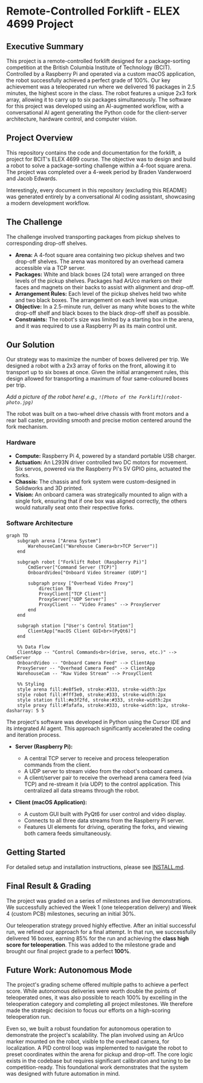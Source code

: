 # Remote-Controlled Forklift - ELEX 4699 Project

## Executive Summary

This project is a remote-controlled forklift designed for a package-sorting competition at the British Columbia Institute of Technology (BCIT). Controlled by a Raspberry Pi and operated via a custom macOS application, the robot successfully achieved a perfect grade of 100%. Our key achievement was a teleoperated run where we delivered 16 packages in 2.5 minutes, the highest score in the class. The robot features a unique 2x3 fork array, allowing it to carry up to six packages simultaneously. The software for this project was developed using an AI-augmented workflow, with a conversational AI agent generating the Python code for the client-server architecture, hardware control, and computer vision.

## Project Overview

This repository contains the code and documentation for the forklift, a project for BCIT's ELEX 4699 course. The objective was to design and build a robot to solve a package-sorting challenge within a 4-foot square arena. The project was completed over a 4-week period by Braden Vanderwoerd and Jacob Edwards.

Interestingly, every document in this repository (excluding this README) was generated entirely by a conversational AI coding assistant, showcasing a modern development workflow.

## The Challenge

The challenge involved transporting packages from pickup shelves to corresponding drop-off shelves.

*   **Arena:** A 4-foot square area containing two pickup shelves and two drop-off shelves. The arena was monitored by an overhead camera accessible via a TCP server.
*   **Packages:** White and black boxes (24 total) were arranged on three levels of the pickup shelves. Packages had ArUco markers on their faces and magnets on their backs to assist with alignment and drop-off.
*   **Arrangement Rules:** Each level of the pickup shelves held two white and two black boxes. The arrangement on each level was unique.
*   **Objective:** In a 2.5-minute run, deliver as many white boxes to the white drop-off shelf and black boxes to the black drop-off shelf as possible.
*   **Constraints:** The robot's size was limited by a starting box in the arena, and it was required to use a Raspberry Pi as its main control unit.

## Our Solution

Our strategy was to maximize the number of boxes delivered per trip. We designed a robot with a 2x3 array of forks on the front, allowing it to transport up to six boxes at once. Given the initial arrangement rules, this design allowed for transporting a maximum of four same-coloured boxes per trip.

_Add a picture of the robot here! e.g., `![Photo of the Forklift](robot-photo.jpg)`_

The robot was built on a two-wheel drive chassis with front motors and a rear ball caster, providing smooth and precise motion centered around the fork mechanism.

### Hardware

*   **Compute:** Raspberry Pi 4, powered by a standard portable USB charger.
*   **Actuation:** An L293N driver controlled two DC motors for movement. Six servos, powered via the Raspberry Pi's 5V GPIO pins, actuated the forks.
*   **Chassis:** The chassis and fork system were custom-designed in Solidworks and 3D printed.
*   **Vision:** An onboard camera was strategically mounted to align with a single fork, ensuring that if one box was aligned correctly, the others would naturally seat onto their respective forks.

### Software Architecture

```mermaid
graph TD
    subgraph arena ["Arena System"]
        WarehouseCam[("Warehouse Camera<br>TCP Server")]
    end

    subgraph robot ["Forklift Robot (Raspberry Pi)"]
        CmdServer["Command Server (TCP)"]
        OnboardVideo["Onboard Video Streamer (UDP)"]
        
        subgraph proxy ["Overhead Video Proxy"]
            direction TB
            ProxyClient["TCP Client"]
            ProxyServer["UDP Server"]
            ProxyClient -- "Video Frames" --> ProxyServer
        end
    end

    subgraph station ["User's Control Station"]
        ClientApp["macOS Client GUI<br>(PyQt6)"]
    end

    %% Data Flow
    ClientApp -- "Control Commands<br>(drive, servo, etc.)" --> CmdServer
    OnboardVideo -- "Onboard Camera Feed" --> ClientApp
    ProxyServer -- "Overhead Camera Feed" --> ClientApp
    WarehouseCam -- "Raw Video Stream" --> ProxyClient

    %% Styling
    style arena fill:#e8f5e9, stroke:#333, stroke-width:2px
    style robot fill:#fff3e0, stroke:#333, stroke-width:2px
    style station fill:#e3f2fd, stroke:#333, stroke-width:2px
    style proxy fill:#fafafa, stroke:#333, stroke-width:1px, stroke-dasharray: 5 5
```

The project's software was developed in Python using the Cursor IDE and its integrated AI agent. This approach significantly accelerated the coding and iteration process.

*   **Server (Raspberry Pi):**
    *   A central TCP server to receive and process teleoperation commands from the client.
    *   A UDP server to stream video from the robot's onboard camera.
    *   A client/server pair to receive the overhead arena camera feed (via TCP) and re-stream it (via UDP) to the control application. This centralized all data streams through the robot.

*   **Client (macOS Application):**
    *   A custom GUI built with PyQt6 for user control and video display.
    *   Connects to all three data streams from the Raspberry Pi server.
    *   Features UI elements for driving, operating the forks, and viewing both camera feeds simultaneously.

## Getting Started

For detailed setup and installation instructions, please see [INSTALL.md](INSTALL.md).

## Final Result & Grading

The project was graded on a series of milestones and live demonstrations. We successfully achieved the Week 1 (one teleoperation delivery) and Week 4 (custom PCB) milestones, securing an initial 30%.

Our teleoperation strategy proved highly effective. After an initial successful run, we refined our approach for a final attempt. In that run, we successfully delivered 16 boxes, earning 85% for the run and achieving the **class high score for teleoperation**. This was added to the milestone grade and brought our final project grade to a perfect **100%**.

## Future Work: Autonomous Mode

The project's grading scheme offered multiple paths to achieve a perfect score. While autonomous deliveries were worth double the points of teleoperated ones, it was also possible to reach 100% by excelling in the teleoperation category and completing all project milestones. We therefore made the strategic decision to focus our efforts on a high-scoring teleoperation run.

Even so, we built a robust foundation for autonomous operation to demonstrate the project's scalability. The plan involved using an ArUco marker mounted on the robot, visible to the overhead camera, for localization. A PID control loop was implemented to navigate the robot to preset coordinates within the arena for pickup and drop-off. The core logic exists in the codebase but requires significant calibration and tuning to be competition-ready. This foundational work demonstrates that the system was designed with future automation in mind.

